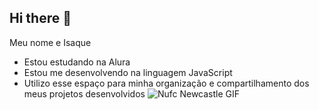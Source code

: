 ## Hi there 👋
Meu nome e Isaque
- Estou estudando na Alura
- Estou me desenvolvendo na linguagem JavaScript
- Utilizo esse espaço para minha organização e
compartilhamento dos meus projetos desenvolvidos
![Nufc Newcastle GIF](https://media1.tenor.com/m/UkETwFUcwdMAAAAC/nufc-newcastle.gif)
